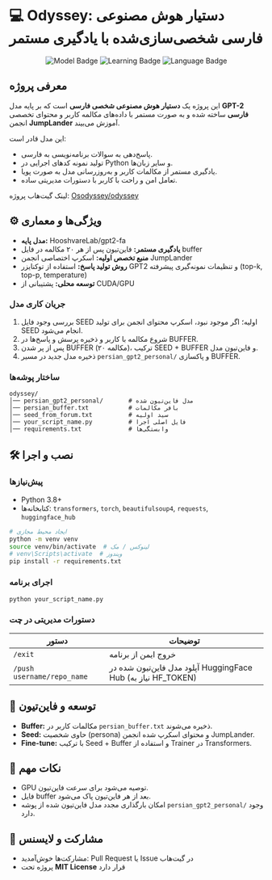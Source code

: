 # 💻 Odyssey: دستیار هوش مصنوعی فارسی شخصی‌سازی‌شده با یادگیری مستمر

<p align="center">
  <img src="https://img.shields.io/badge/Model-GPT--2_Fa-blue?style=for-the-badge&logo=huggingface" alt="Model Badge"/>
  <img src="https://img.shields.io/badge/Learning-Continual_FT-red?style=for-the-badge" alt="Learning Badge"/>
  <img src="https://img.shields.io/badge/Language-Persian_%2F_Farsi-green?style=for-the-badge" alt="Language Badge"/>
</p>

## معرفی پروژه

این پروژه یک **دستیار هوش مصنوعی شخصی فارسی** است که بر پایه مدل **GPT-2 فارسی** ساخته شده و به صورت مستمر با داده‌های مکالمه کاربر و محتوای تخصصی انجمن **JumpLander** آموزش می‌بیند.

این مدل قادر است:
- پاسخ‌دهی به سوالات برنامه‌نویسی به فارسی.
- تولید نمونه کدهای اجرایی در Python و سایر زبان‌ها.
- یادگیری مستمر از مکالمات کاربر و به‌روزرسانی مدل به صورت پویا.
- تعامل امن و راحت با کاربر با دستورات مدیریتی ساده.

لینک گیت‌هاب پروژه: [Osodyssey/odyssey](https://github.com/Osodyssey/odyssey)

## ⚙️ ویژگی‌ها و معماری

- **مدل پایه:** HooshvareLab/gpt2-fa  
- **یادگیری مستمر:** فاین‌تیون پس از هر ۲۰ مکالمه در فایل buffer  
- **منبع تخصص اولیه:** اسکرپ اختصاصی انجمن JumpLander  
- **روش تولید پاسخ:** استفاده از توکنایزر GPT2 و تنظیمات نمونه‌گیری پیشرفته (top-k, top-p, temperature)  
- **توسعه محلی:** پشتیبانی از CUDA/GPU

### جریان کاری مدل

1. بررسی وجود فایل SEED اولیه؛ اگر موجود نبود، اسکرپ محتوای انجمن برای تولید SEED انجام می‌شود.  
2. شروع مکالمه با کاربر و ذخیره پرسش و پاسخ‌ها در BUFFER.  
3. پس از پر شدن BUFFER (۲۰ مکالمه)، ترکیب SEED + BUFFER و فاین‌تیون مدل.  
4. ذخیره مدل جدید در مسیر `persian_gpt2_personal/` و پاکسازی BUFFER.

### ساختار پوشه‌ها

```
odyssey/
│── persian_gpt2_personal/       # مدل فاین‌تیون شده
│── persian_buffer.txt           # بافر مکالمات
│── seed_from_forum.txt          # سید اولیه
│── your_script_name.py          # فایل اصلی اجرا
│── requirements.txt             # وابستگی‌ها
```

## 🛠️ نصب و اجرا

### پیش‌نیازها
- Python 3.8+
- کتابخانه‌ها: `transformers`, `torch`, `beautifulsoup4`, `requests`, `huggingface_hub`

```bash
# ایجاد محیط مجازی
python -m venv venv
source venv/bin/activate  # لینوکس / مک
# venv\Scripts\activate  # ویندوز
pip install -r requirements.txt
```

### اجرای برنامه

```bash
python your_script_name.py
```

### دستورات مدیریتی در چت
| دستور | توضیحات |
|-------|---------|
| `/exit` | خروج ایمن از برنامه |
| `/push username/repo_name` | آپلود مدل فاین‌تیون شده در HuggingFace Hub (نیاز به HF_TOKEN) |

## 🔧 توسعه و فاین‌تیون
- **Buffer:** مکالمات کاربر در `persian_buffer.txt` ذخیره می‌شوند.  
- **Seed:** حاوی شخصیت (persona) و محتوای اسکرپ شده انجمن JumpLander.  
- **Fine-tune:** با ترکیب Seed + Buffer و استفاده از Trainer در Transformers.

## 📌 نکات مهم
- GPU توصیه می‌شود برای سرعت فاین‌تیون.  
- فایل buffer بعد از هر فاین‌تیون پاک می‌شود.  
- امکان بارگذاری مجدد مدل فاین‌تیون شده از پوشه `persian_gpt2_personal/` وجود دارد.

## 📝 مشارکت و لایسنس
- مشارکت‌ها خوش‌آمدید: Pull Request یا Issue در گیت‌هاب  
- پروژه تحت **MIT License** قرار دارد
